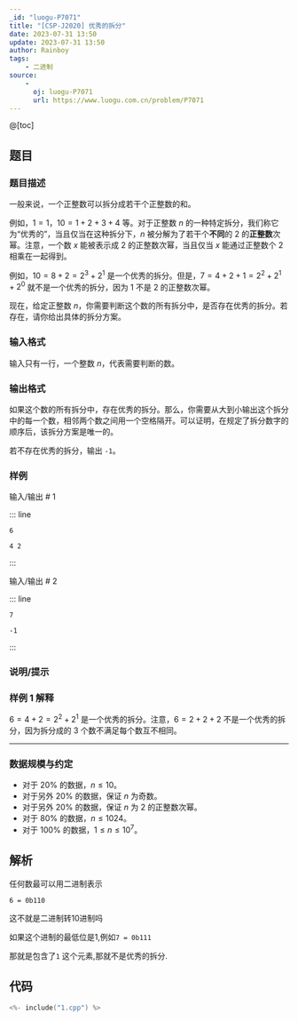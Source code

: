 ```yaml
---
_id: "luogu-P7071"
title: "[CSP-J2020] 优秀的拆分"
date: 2023-07-31 13:50
update: 2023-07-31 13:50
author: Rainboy
tags:
    - 二进制
source: 
    - 
      oj: luogu-P7071
      url: https://www.luogu.com.cn/problem/P7071
---
```


@[toc]

## 题目



### 题目描述

一般来说，一个正整数可以拆分成若干个正整数的和。

例如，$1=1$，$10=1+2+3+4$ 等。对于正整数 $n$ 的一种特定拆分，我们称它为“优秀的”，当且仅当在这种拆分下，$n$ 被分解为了若干个**不同**的 $2$ 的**正整数**次幂。注意，一个数 $x$ 能被表示成 $2$ 的正整数次幂，当且仅当 $x$ 能通过正整数个 $2$ 相乘在一起得到。

例如，$10=8+2=2^3+2^1$ 是一个优秀的拆分。但是，$7=4+2+1=2^2+2^1+2^0$ 就不是一个优秀的拆分，因为 $1$ 不是 $2$ 的正整数次幂。

现在，给定正整数 $n$，你需要判断这个数的所有拆分中，是否存在优秀的拆分。若存在，请你给出具体的拆分方案。



### 输入格式
输入只有一行，一个整数 $n$，代表需要判断的数。



### 输出格式

如果这个数的所有拆分中，存在优秀的拆分。那么，你需要从大到小输出这个拆分中的每一个数，相邻两个数之间用一个空格隔开。可以证明，在规定了拆分数字的顺序后，该拆分方案是唯一的。

若不存在优秀的拆分，输出 `-1`。



### 样例



输入/输出 # 1

::: line
```
6

```

```
4 2
```
:::

输入/输出 # 2

::: line
```
7
```

```
-1
```
:::





### 说明/提示
### 样例 1 解释

$6=4+2=2^2+2^1$ 是一个优秀的拆分。注意，$6=2+2+2$ 不是一个优秀的拆分，因为拆分成的 $3$ 个数不满足每个数互不相同。

---

### 数据规模与约定

- 对于 $20\%$ 的数据，$n \le 10$。
- 对于另外 $20\%$ 的数据，保证 $n$ 为奇数。
- 对于另外 $20\%$ 的数据，保证 $n$ 为 $2$ 的正整数次幂。
- 对于 $80\%$ 的数据，$n \le 1024$。
- 对于 $100\%$ 的数据，$1 \le n \le {10}^7$。



## 解析

任何数最可以用二进制表示


```
6 = 0b110
```

这不就是二进制转10进制吗

如果这个进制的最低位是1,例如`7 = 0b111`

那就是包含了`1` 这个元素,那就不是优秀的拆分.

## 代码

```c
<%- include("1.cpp") %>
```
